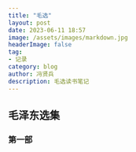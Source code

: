 ```yaml
---
title: "毛选"
layout: post
date: 2023-06-11 18:57
image: /assets/images/markdown.jpg
headerImage: false
tag:
- 记录
category: blog
author: 冯贤兵
description: 毛选读书笔记
---
```


## 毛泽东选集
### 第一部



